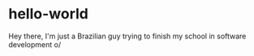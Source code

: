 # hello-world
Hey there,
I'm just a Brazilian guy trying to finish my school in software development o/
